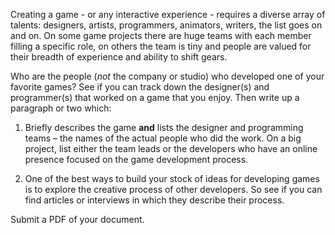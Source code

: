 Creating a game - or any interactive experience - requires a diverse array of talents: designers, artists, programmers, animators, writers, the list goes on and on. On some game projects there are huge teams with each member filling a specific role, on others the team is tiny and people are valued for their breadth of experience and ability to shift gears.

Who are the people (*not* the company or studio) who developed one of your favorite games? See if you can track down the designer(s) and programmer(s) that worked on a game that you enjoy. Then write up a paragraph or two which:

1. Briefly describes the game **and** lists the designer and programming teams – the names of the actual people who did the work. On a big project, list either the team leads or the developers who have an online presence focused on the game development process.

2. One of the best ways to build your stock of ideas for developing games is to explore the creative process of other developers. So see if you can find articles or interviews in which they describe their process.

Submit a PDF of your document.
